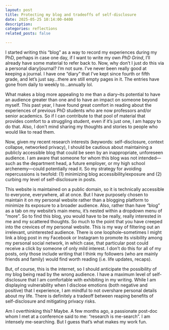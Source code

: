 ```yaml
---
layout: post
title: Protecting my blog and tradeoffs of self-disclosure
date: 2025-05-25 10:14:00-0400
description: 
categories: reflections
related_posts: false

---
```

I started writing this “blog” as a way to record my experiences during my PhD, perhaps in case one day, if I want to write my own _PhD Grind_, I’ll already have some material to refer back to. Now, why don’t I just do this via a personal diary/journal? I’m not sure. I’ve never been really good at keeping a journal. I have one “diary” that I’ve kept since fourth or fifth grade, and let’s just say…there are still empty pages in it. The entries have gone from daily to weekly to…annually lol.

What makes a blog more appealing to me than a diary–its potential to have an audience greater than one and to have an impact on someone beyond myself. This past year, I have found great comfort in reading about the experiences of previous PhD students who are now professors and/or senior academics. So if I can contribute to that pool of material that provides comfort to a struggling student, even if it’s just one, I am happy to do that. Also, I don't mind sharing my thoughts and stories to people who would like to read them.

Now, given my recent research interests (keywords: self-disclosure, context collapse, networked privacy), I should be cautious about maintaining a publicly accessible blog that could be seen by an inappropriate, unforeseen audience. I am aware that someone for whom this blog was not intended—such as the department head, a future employer, or my high school archenemy—could potentially read it. So my strategy for avoiding repercussions is twofold: (1) minimizing blog accessibility/exposure and (2) curbing my level of self-disclosure in posts.

This website is maintained on a public domain, so it is technically accessible to everyone, everywhere, all at once. But I have purposely chosen to maintain it on my personal website rather than a blogging platform to minimize its exposure to a broader audience. Also, rather than have “blog” as a tab on my website’s main menu, it’s nested within a dropdown menu of “more”. So to find this blog, you would have to be really, really interested in me and my scattered thoughts. So much to the point that you have creeped into the crevices of my personal website. This is my way of filtering out an irrelevant, uninterested audience. There is one loophole–sometimes I might link a blog post in my Facebook or Instagram to promote its visibility among my personal social network, in which case, that particular post could receive a click by someone of only mild interest. I don’t do this for all of my posts, only those include writing that I think my followers (who are mainly friends and family) would find worth reading (i.e. life updates, recaps). 

But, of course, this is the internet, so I should anticipate the possibility of my blog being read by the wrong audience. I have a maximum level of self-disclosure that I am comfortable with exhibiting in my writing. While I am displaying vulnerability when I disclose emotions (both negative and positive) that I experience, I am mindful to not overshare personal details about my life. There is definitely a tradeoff between reaping benefits of self-disclosure and mitigating privacy risks. 

Am I overthinking this? Maybe. A few months ago, a passionate post-doc whom I met at a conference said to me: “research is me-search”. I am intensely me-searching. But I guess that’s what makes my work fun. 
